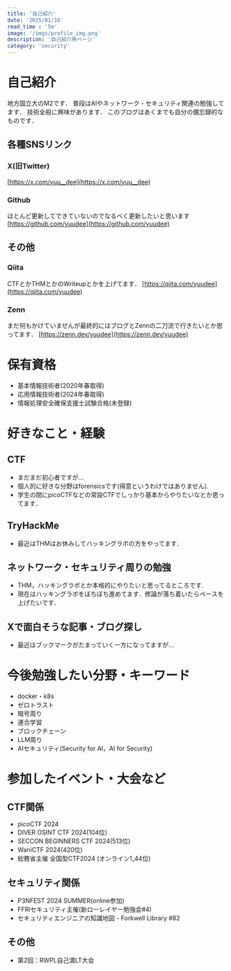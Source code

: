 ```yaml
---
title: '自己紹介'
date: '2025/01/18'
read_time : '5m'
image: '/imgs/profile_img.png'
description: '自己紹介用ページ'
category: 'security'
---
```


# 自己紹介
地方国立大のM2です．
普段はAIやネットワーク・セキュリティ関連の勉強してます．
技術全般に興味があります．
このブログはあくまでも自分の備忘録的なものです．

## 各種SNSリンク
### X(旧Twitter)
[https://x.com/yuu__dee](https://x.com/yuu__dee)
### Github
ほとんど更新してできていないのでなるべく更新したいと思います
[https://github.com/yuudee](https://github.com/yuudee)


## その他
### Qiita
CTFとかTHMとかのWriteupとかを上げてます．
[https://qiita.com/yuudee](https://qiita.com/yuudee)

### Zenn
まだ何もかけていませんが最終的にはブログとZennの二刀流で行きたいとか思ってます．
[https://zenn.dev/yuudee](https://zenn.dev/yuudee)

# 保有資格
- 基本情報技術者(2020年春取得)
- 応用情報技術者(2024年春取得)
- 情報処理安全確保支援士試験合格(未登録)

# 好きなこと・経験
## CTF
- まだまだ初心者ですが…
- 個人的に好きな分野はforensicsです(得意というわけではありません).
- 学生の間にpicoCTFなどの常設CTFでしっかり基本からやりたいなとか思ってます．

## TryHackMe
- 最近はTHMはお休みしてハッキングラボの方をやってます．

## ネットワーク・セキュリティ周りの勉強
- THM，ハッキングラボとか本格的にやりたいと思ってるところです.
- 現在はハッキングラボをぼちぼち進めてます．修論が落ち着いたらペースを上げたいです．

## Xで面白そうな記事・ブログ探し
- 最近はブックマークがたまっていく一方になってますが…


# 今後勉強したい分野・キーワード
- docker・k8s
- ゼロトラスト
- 暗号周り
- 連合学習
- ブロックチェーン
- LLM周り
- AIセキュリティ(Security for AI，AI for Security)

# 参加したイベント・大会など

## CTF関係
- picoCTF 2024
- DIVER OSINT CTF 2024(104位)
- SECCON BEGINNERS CTF 2024(513位)
- WaniCTF 2024(420位)
- 総務省主催 全国型CTF2024 (オンライン1_44位)

## セキュリティ関係
- P3NFEST 2024 SUMMER(online参加)
- FFRIセキュリティ主催(新ローレイヤー勉強会#4)
- セキュリティエンジニアの知識地図 - Forkwell Library #82

## その他
- 第2回：RWPL自己満LT大会